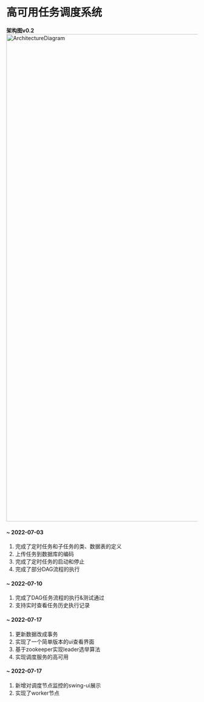 # 高可用任务调度系统

**架构图v0.2**
<img width="1283" alt="ArchitectureDiagram" src="https://user-images.githubusercontent.com/19931702/180603146-dc0c6681-2bfc-41f4-b5a1-351502aa5d82.png">

#### ~ 2022-07-03

1. 完成了定时任务和子任务的类、数据表的定义
2. 上传任务到数据库的编码
3. 完成了定时任务的启动和停止
4. 完成了部分DAG流程的执行

#### ~ 2022-07-10


1. 完成了DAG任务流程的执行&测试通过
2. 支持实时查看任务历史执行记录


#### ~ 2022-07-17

1. 更新数据改成事务
2. 实现了一个简单版本的ui查看界面
3. 基于zookeeper实现leader选举算法
4. 实现调度服务的高可用

#### ~ 2022-07-17

1. 新增对调度节点监控的swing-ui展示
2. 实现了worker节点


